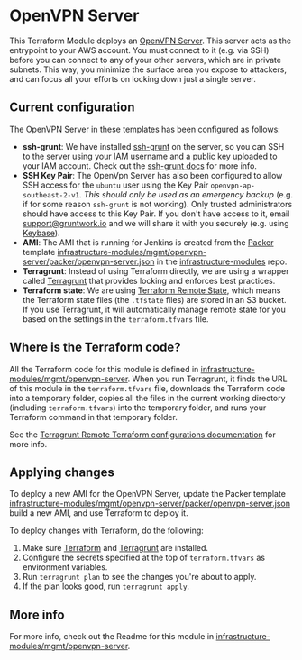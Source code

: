 # OpenVPN Server

This Terraform Module deploys an [OpenVPN Server](https://openvpn.net/). This server acts as the entrypoint to your 
AWS account. You must connect to it (e.g. via SSH) before you can connect to any of your other servers, which are in 
private subnets. This way, you minimize the surface area you expose to attackers, and can focus all your efforts on 
locking down just a single server.





## Current configuration

The OpenVPN Server in these templates has been configured as follows:

* **ssh-grunt**: We have installed [ssh-grunt](https://github.com/gruntwork-io/module-security/tree/master/modules/ssh-grunt)
  on the server, so you can SSH to the server using your IAM username and a public key uploaded to your IAM
  account. Check out the [ssh-grunt docs](https://github.com/gruntwork-io/module-security/tree/master/modules/ssh-grunt)
  for more info.
* **SSH Key Pair**: The OpenVpn Server has also been configured to allow SSH access for the `ubuntu` user using the Key
  Pair `openvpn-ap-southeast-2-v1`. *This should only be used as an emergency backup* (e.g. if for some reason `ssh-grunt` is not
  working). Only trusted administrators should have access to this Key Pair. If you don't have access to it, email
  support@gruntwork.io and we will share it with you securely (e.g. using [Keybase](http://keybase.io/)).
* **AMI**: The AMI that is running for Jenkins is created from the [Packer](https://www.packer.io/) template
  [infrastructure-modules/mgmt/openvpn-server/packer/openvpn-server.json](https://github.com/Veeps-Hosting/infrastructure-modules/tree/master/mgmt/openvpn-server/packer/openvpn-server.json)
  in the [infrastructure-modules](https://github.com/Veeps-Hosting/infrastructure-modules) repo.
* **Terragrunt**: Instead of using Terraform directly, we are using a wrapper called
  [Terragrunt](https://github.com/gruntwork-io/terragrunt) that provides locking and enforces best practices.
* **Terraform state**: We are using [Terraform Remote State](https://www.terraform.io/docs/state/remote/), which
  means the Terraform state files (the `.tfstate` files) are stored in an S3 bucket. If you use Terragrunt, it will
  automatically manage remote state for you based on the settings in the `terraform.tfvars` file.





## Where is the Terraform code?

All the Terraform code for this module is defined in [infrastructure-modules/mgmt/openvpn-server](https://github.com/Veeps-Hosting/infrastructure-modules/tree/master/mgmt/openvpn-server).
When you run Terragrunt, it finds the URL of this module in the `terraform.tfvars` file, downloads the Terraform code into
a temporary folder, copies all the files in the current working directory (including `terraform.tfvars`) into the
temporary folder, and runs your Terraform command in that temporary folder.

See the [Terragrunt Remote Terraform configurations
documentation](https://github.com/gruntwork-io/terragrunt#remote-terraform-configurations) for more info.





## Applying changes

To deploy a new AMI for the OpenVPN Server, update the Packer template
[infrastructure-modules/mgmt/openvpn-server/packer/openvpn-server.json](https://github.com/Veeps-Hosting/infrastructure-modules/tree/master/mgmt/openvpn-server/packer/openvpn-server.json)
build a new AMI, and use Terraform to deploy it. 

To deploy changes with Terraform, do the following:

1. Make sure [Terraform](https://www.terraform.io/) and [Terragrunt](https://github.com/gruntwork-io/terragrunt) are
   installed.
1. Configure the secrets specified at the top of `terraform.tfvars` as environment variables.
1. Run `terragrunt plan` to see the changes you're about to apply.
1. If the plan looks good, run `terragrunt apply`.





## More info

For more info, check out the Readme for this module in [infrastructure-modules/mgmt/openvpn-server](https://github.com/Veeps-Hosting/infrastructure-modules/tree/master/mgmt/openvpn-server).